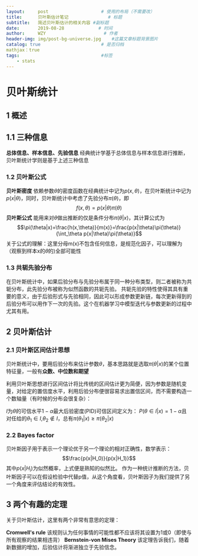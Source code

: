 ```yaml
---
layout:     post                    # 使用的布局（不需要改）
title:      贝叶斯估计笔记               # 标题 
subtitle:   简述贝叶斯估计的相关内容 #副标题
date:       2019-08-28             # 时间
author:     WZY                      # 作者
header-img: img/post-bg-universe.jpg    #这篇文章标题背景图片
catalog: true                       # 是否归档
mathjax：true
tags:                               #标签
    - stats
--- 
```

# 贝叶斯统计
## 1 概述
## 1.1 三种信息
**总体信息、样本信息、先验信息**
经典统计学基于总体信息与样本信息进行推断，贝叶斯统计学则是基于上述三种信息
### 1.2 贝叶斯公式
**贝叶斯密度**
依赖参数$\theta$的密度函数在经典统计中记为$p(x,\theta)$，在贝叶斯统计中记为$p(x|\theta)$，同时，贝叶斯统计中考虑了先验分布$\pi(\theta)$，即
$$f(x,\theta)=p(x|\theta)\pi(\theta)$$
**贝叶斯公式**
能用来对$\theta$做出推断的仅是条件分布$\pi(\theta|x)$，其计算公式为
$$\pi(\theta|x)=\frac{h(x,\theta)}{m(x)}=\frac{p(x|\theta)\pi(\theta)}{\int_\theta p(x|\theta)\pi(\theta)}$$
关于公式的理解：这里分母m(x)不包含任何信息，是规范化因子，可以理解为（观察到样本x的$\theta$的)全部可能性
### 1.3 共轭先验分布
在贝叶斯统计中，如果后验分布与先验分布属于同一种分布类型，则二者被称为共轭分布，此先验分布被称为似然函数的共轭先验。
共轭先验的特性使得其具有重要的意义，由于后验形式与先验相同，因此可以形成参数更新链，每次更新得到的后验分布可以用作下一次的先验。这个在机器学习中模型迭代与参数更新的过程中尤其有用。
## 2 贝叶斯估计
### 2.1 贝叶斯区间估计思想
贝叶斯统计中，要用后验分布来估计参数$\theta$，基本思路就是选取$\pi(\theta|x)$的某个位置特征量，一般有**众数、中位数和期望**

利用贝叶斯思想进行区间估计将比传统的区间估计更为简便，因为参数是随机变量，对给定的置信度水平，利用后验分布便很容易求出置信区间，而不需要构造一个数轴量（有时候的分布会很复杂）：

$I$为$\theta$的可信水平$1-\alpha$最大后验密度(PID)可信区间定义为：
$P(\theta\in I|x)=1-\alpha$且对任给的$\theta_1\in I$,$\theta_2\not\in I$，总有$\pi(\theta_1|x) \geq \pi(\theta_2|x)$

### 2.2 Bayes factor
贝叶斯因子用于表示一个理论优于另一个理论的相对正确性，数学表示：
$$\frac{p(x|H_0)}{p(x|H_1)}$$
其中$p(x|H_i)$为似然概率，上式便是熟知的似然比。
作为一种统计推断的方法，贝叶斯因子可以在假设检验中代替p值，从这个角度看，贝叶斯因子为我们提供了另一个角度来评估结论的有效性。

## 3 两个有趣的定理
关于贝叶斯估计，这里有两个非常有意思的定理：

**Cromwell's rule**
该规则认为任何事情的可能性都不应该将其设置为1或0（即使与所有观察的结果相违背）
**Bernstein-von Mises Theory**
该定理告诉我们，随着新数据的增加，后验估计将渐进独立于先验信念。
